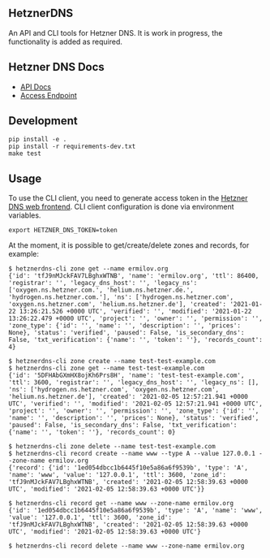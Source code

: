## HetznerDNS

An API and CLI tools for Hetzner DNS. It is work in progress, the functionality is added as required.

## Hetzner DNS Docs

* [API Docs](https://dns.hetzner.com/api-docs/)
* [Access Endpoint](https://dns.hetzner.com)

## Development

```
pip install -e .
pip install -r requirements-dev.txt
make test
```

## Usage

To use the CLI client, you need to generate access token in the [Hetzner DNS web frontend](https://dns.hetzner.com). CLI client configuration is done via environment variables.

```
export HETZNER_DNS_TOKEN=token
```

At the moment, it is possible to get/create/delete zones and records, for example:

```
$ hetznerdns-cli zone get --name ermilov.org
{'id': 'tfJ9nMJckFAV7LBghxWTNB', 'name': 'ermilov.org', 'ttl': 86400, 'registrar': '', 'legacy_dns_host': '', 'legacy_ns': ['oxygen.ns.hetzner.com.', 'helium.ns.hetzner.de.', 'hydrogen.ns.hetzner.com.'], 'ns': ['hydrogen.ns.hetzner.com', 'oxygen.ns.hetzner.com', 'helium.ns.hetzner.de'], 'created': '2021-01-22 13:26:21.526 +0000 UTC', 'verified': '', 'modified': '2021-01-22 13:26:22.479 +0000 UTC', 'project': '', 'owner': '', 'permission': '', 'zone_type': {'id': '', 'name': '', 'description': '', 'prices': None}, 'status': 'verified', 'paused': False, 'is_secondary_dns': False, 'txt_verification': {'name': '', 'token': ''}, 'records_count': 4}

$ hetznerdns-cli zone create --name test-test-example.com
$ hetznerdns-cli zone get --name test-test-example.com
{'id': '5DFHAbGXmHX8ojKh6Prs8H', 'name': 'test-test-example.com', 'ttl': 3600, 'registrar': '', 'legacy_dns_host': '', 'legacy_ns': [], 'ns': ['hydrogen.ns.hetzner.com', 'oxygen.ns.hetzner.com', 'helium.ns.hetzner.de'], 'created': '2021-02-05 12:57:21.941 +0000 UTC', 'verified': '', 'modified': '2021-02-05 12:57:21.941 +0000 UTC', 'project': '', 'owner': '', 'permission': '', 'zone_type': {'id': '', 'name': '', 'description': '', 'prices': None}, 'status': 'verified', 'paused': False, 'is_secondary_dns': False, 'txt_verification': {'name': '', 'token': ''}, 'records_count': 0}

$ hetznerdns-cli zone delete --name test-test-example.com
$ hetznerdns-cli record create --name www --type A --value 127.0.0.1 --zone-name ermilov.org
{'record': {'id': '1ed054dbcc1b6445f10e5a86a6f9539b', 'type': 'A', 'name': 'www', 'value': '127.0.0.1', 'ttl': 3600, 'zone_id': 'tfJ9nMJckFAV7LBghxWTNB', 'created': '2021-02-05 12:58:39.63 +0000 UTC', 'modified': '2021-02-05 12:58:39.63 +0000 UTC'}}

$ hetznerdns-cli record get --name www --zone-name ermilov.org
{'id': '1ed054dbcc1b6445f10e5a86a6f9539b', 'type': 'A', 'name': 'www', 'value': '127.0.0.1', 'ttl': 3600, 'zone_id': 'tfJ9nMJckFAV7LBghxWTNB', 'created': '2021-02-05 12:58:39.63 +0000 UTC', 'modified': '2021-02-05 12:58:39.63 +0000 UTC'}

$ hetznerdns-cli record delete --name www --zone-name ermilov.org
```